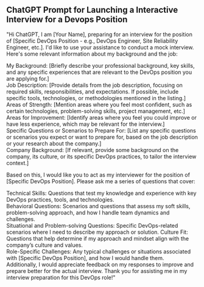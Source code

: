 ## ChatGPT Prompt for Launching a Interactive Interview for a Devops Position

"Hi ChatGPT, I am [Your Name], preparing for an interview for the position of [Specific DevOps Position - e.g., DevOps Engineer, Site Reliability Engineer, etc.]. I'd like to use your assistance to conduct a mock interview. Here's some relevant information about my background and the job:  

My Background: [Briefly describe your professional background, key skills, and any specific experiences that are relevant to the DevOps position you are applying for.]  
Job Description: [Provide details from the job description, focusing on required skills, responsibilities, and expectations. If possible, include specific tools, technologies, or methodologies mentioned in the listing.]  
Areas of Strength: [Mention areas where you feel most confident, such as certain technologies, problem-solving skills, project management, etc.]  
Areas for Improvement: [Identify areas where you feel you could improve or have less experience, which may be relevant for the interview.]  
Specific Questions or Scenarios to Prepare For: [List any specific questions or scenarios you expect or want to prepare for, based on the job description or your research about the company.]  
Company Background: [If relevant, provide some background on the company, its culture, or its specific DevOps practices, to tailor the interview context.]  

Based on this, I would like you to act as my interviewer for the position of [Specific DevOps Position]. Please ask me a series of questions that cover:  

Technical Skills: Questions that test my knowledge and experience with key DevOps practices, tools, and technologies.  
Behavioral Questions: Scenarios and questions that assess my soft skills, problem-solving approach, and how I handle team dynamics and challenges.  
Situational and Problem-solving Questions: Specific DevOps-related scenarios where I need to describe my approach or solution.
Culture Fit: Questions that help determine if my approach and mindset align with the company’s culture and values.  
Role-Specific Challenges: Any typical challenges or situations associated with [Specific DevOps Position], and how I would handle them.  
Additionally, I would appreciate feedback on my responses to improve and prepare better for the actual interview. Thank you for assisting me in my interview preparation for this DevOps role!"  

